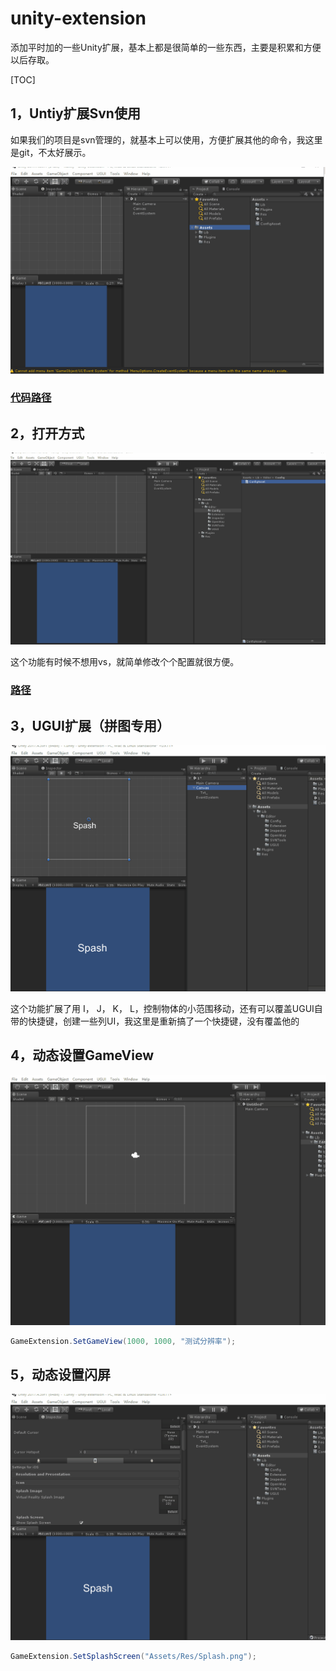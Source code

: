 # unity-extension
添加平时加的一些Unity扩展，基本上都是很简单的一些东西，主要是积累和方便以后存取。

[TOC]



## 1，Untiy扩展Svn使用

如果我们的项目是svn管理的，就基本上可以使用，方便扩展其他的命令，我这里是git，不太好展示。

![Svn工具](Gif/Svn%E5%B7%A5%E5%85%B7.gif)

### [代码路径](Assets/Lib/Editor/SVNTools)

## 2，打开方式

![快捷打开方式](Gif/%E5%BF%AB%E6%8D%B7%E6%89%93%E5%BC%80%E6%96%B9%E5%BC%8F.gif)

这个功能有时候不想用vs，就简单修改个个配置就很方便。

### [路径](Assets/Lib/Editor/OpenWay)

## 3，UGUI扩展（拼图专用）

![拼图扩展](Gif/%E6%8B%BC%E5%9B%BE%E6%89%A9%E5%B1%95.gif)

这个功能扩展了用 I， J， K， L，控制物体的小范围移动，还有可以覆盖UGUI自带的快捷键，创建一些列UI，我这里是重新搞了一个快捷键，没有覆盖他的

## 4，动态设置GameView

![动态设置分辨率](Gif/%E5%8A%A8%E6%80%81%E8%AE%BE%E7%BD%AE%E5%88%86%E8%BE%A8%E7%8E%87.gif)

```c#
GameExtension.SetGameView(1000, 1000, "测试分辨率");
```

## 5，动态设置闪屏

![动态设置闪屏](Gif/%E5%8A%A8%E6%80%81%E8%AE%BE%E7%BD%AE%E9%97%AA%E5%B1%8F.gif)

```c#
GameExtension.SetSplashScreen("Assets/Res/Splash.png");
```

